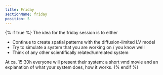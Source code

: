 ```yaml
---
title: Friday
sectionName: friday
position: 5
---
```

{% if true %}
The idea for the friday session is to either
- Continue to create spatial patterns with the diffusion-limited LV model
- Try to simulate a system that you are working on / you know well
- Think of any other scientifically related/unrelated system

At ca. 15:30h everyone will present their system: a short vmd movie and an explanation of what your system does, how it works.
{% endif %}
